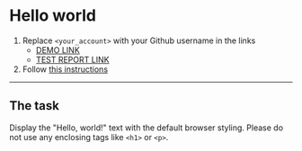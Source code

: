 # Hello world
1. Replace `<your_account>` with your Github username in the links
    - [DEMO LINK](https://nizkiyVorobey.github.io/layout_hello-world/) <br>
    - [TEST REPORT LINK](https://nizkiyVorobey.github.io/layout_hello-world/report/html_report/)
2. Follow [this instructions](https://mate-academy.github.io/layout_task-guideline/)
___

## The task
Display the "Hello, world!" text with the default browser styling. Please do not
use any enclosing tags like `<h1>` or `<p>`.
